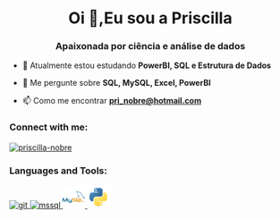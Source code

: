 <h1 align="center">Oi 👋,Eu sou a Priscilla</h1>
<h3 align="center">Apaixonada por ciência e análise de dados</h3>

- 🌱 Atualmente estou estudando **PowerBI, SQL e Estrutura de Dados**

- 💬 Me pergunte sobre **SQL, MySQL, Excel, PowerBI**

- 📫 Como me encontrar **pri_nobre@hotmail.com**

<h3 align="left">Connect with me:</h3>
<p align="left">
<a href="https://linkedin.com/in/priscilla-nobre" target="blank"><img align="center" src="https://raw.githubusercontent.com/rahuldkjain/github-profile-readme-generator/master/src/images/icons/Social/linked-in-alt.svg" alt="priscilla-nobre" height="30" width="40" /></a>
</p>

<h3 align="left">Languages and Tools:</h3>
<p align="left"> <a href="https://git-scm.com/" target="_blank" rel="noreferrer"> <img src="https://www.vectorlogo.zone/logos/git-scm/git-scm-icon.svg" alt="git" width="40" height="40"/> </a> <a href="https://www.microsoft.com/en-us/sql-server" target="_blank" rel="noreferrer"> <img src="https://www.svgrepo.com/show/303229/microsoft-sql-server-logo.svg" alt="mssql" width="40" height="40"/> </a> <a href="https://www.mysql.com/" target="_blank" rel="noreferrer"> <img src="https://raw.githubusercontent.com/devicons/devicon/master/icons/mysql/mysql-original-wordmark.svg" alt="mysql" width="40" height="40"/> </a> <a href="https://www.python.org" target="_blank" rel="noreferrer"> <img src="https://raw.githubusercontent.com/devicons/devicon/master/icons/python/python-original.svg" alt="python" width="40" height="40"/> </a> </p>

